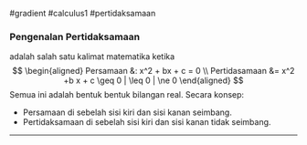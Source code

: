 #gradient #calculus1 #pertidaksamaan

### Pengenalan Pertidaksamaan

adalah salah satu kalimat matematika ketika $$
\begin{aligned}
Persamaan &: x^2 + bx + c = 0 \\
Pertidasamaan &= x^2 +b x + c \geq 0 | \leq 0 | \ne 0
\end{aligned}
$$
Semua ini adalah bentuk bentuk bilangan real. Secara konsep:
- Persamaan di sebelah sisi kiri dan sisi kanan seimbang.
- Pertidaksamaan di sebelah sisi kiri dan sisi kanan tidak seimbang.

___